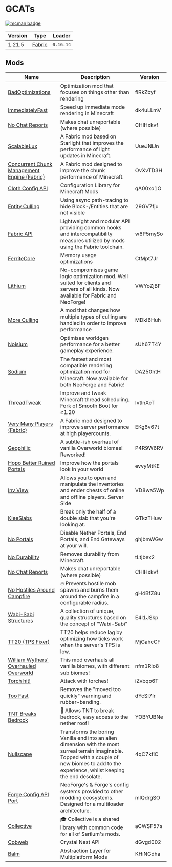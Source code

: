 # GCATs

[![mcman badge](https://img.shields.io/badge/uses-mcman-purple?logo=github)](https://github.com/ParadigmMC/mcman)

<!-- run 'mcman md' to update! -->

<!--start:mcman-server-->
| Version | Type                            | Loader    |
| ------- | ------------------------------- | --------- |
| 1.21.5  | [Fabric](https://fabricmc.net/) | `0.16.14` |
<!--end:mcman-server-->

## Mods

<!--start:mcman-addons-->
| Name                                                                                | Description                                                                                                                                                                                       | Version  |
| ----------------------------------------------------------------------------------- | ------------------------------------------------------------------------------------------------------------------------------------------------------------------------------------------------- | -------- |
| [BadOptimizations](https://modrinth.com/mod/badoptimizations)                       | Optimization mod that focuses on things other than rendering                                                                                                                                      | flRkZbyf |
| [ImmediatelyFast](https://modrinth.com/mod/immediatelyfast)                         | Speed up immediate mode rendering in Minecraft                                                                                                                                                    | dk4uLLmV |
| [No Chat Reports](https://modrinth.com/mod/no-chat-reports)                         | Makes chat unreportable (where possible)                                                                                                                                                          | CHlHxkvf |
| [ScalableLux](https://modrinth.com/mod/scalablelux)                                 | A Fabric mod based on Starlight that improves the performance of light updates in Minecraft.                                                                                                      | UueJNiJn |
| [Concurrent Chunk Management Engine (Fabric)](https://modrinth.com/mod/c2me-fabric) | A Fabric mod designed to improve the chunk performance of Minecraft.                                                                                                                              | OvXvTD3H |
| [Cloth Config API](https://modrinth.com/mod/cloth-config)                           | Configuration Library for Minecraft Mods                                                                                                                                                          | qA00xo1O |
| [Entity Culling](https://modrinth.com/mod/entityculling)                            | Using async path-tracing to hide Block-/Entities that are not visible                                                                                                                             | 29GV7fju |
| [Fabric API](https://modrinth.com/mod/fabric-api)                                   | Lightweight and modular API providing common hooks and intercompatibility measures utilized by mods using the Fabric toolchain.                                                                   | w6P5mySo |
| [FerriteCore](https://modrinth.com/mod/ferrite-core)                                | Memory usage optimizations                                                                                                                                                                        | CtMpt7Jr |
| [Lithium](https://modrinth.com/mod/lithium)                                         | No-compromises game logic optimization mod. Well suited for clients and servers of all kinds. Now available for Fabric and NeoForge!                                                              | VWYoZjBF |
| [More Culling](https://modrinth.com/mod/moreculling)                                | A mod that changes how multiple types of culling are handled in order to improve performance                                                                                                      | MDkI6Huh |
| [Noisium](https://modrinth.com/mod/noisium)                                         | Optimises worldgen performance for a better gameplay experience.                                                                                                                                  | sUh67T4Y |
| [Sodium](https://modrinth.com/mod/sodium)                                           | The fastest and most compatible rendering optimization mod for Minecraft. Now available for both NeoForge and Fabric!                                                                             | DA250htH |
| [ThreadTweak](https://modrinth.com/mod/threadtweak)                                 | Improve and tweak Minecraft thread scheduling. Fork of Smooth Boot for ≥1.20                                                                                                                      | IvtlnXcT |
| [Very Many Players (Fabric)](https://modrinth.com/mod/vmp-fabric)                   | A Fabric mod designed to improve server performance at high playercounts.                                                                                                                         | EKg6v67t |
| [Geophilic](https://modrinth.com/mod/geophilic)                                     | A subtle-ish overhaul of vanilla Overworld biomes! Reworked!                                                                                                                                      | P4R9W6RV |
| [Hopo Better Ruined Portals](https://modrinth.com/mod/hopo-better-ruined-portals)   | Improve how the portals look in your world                                                                                                                                                        | evvyMtKE |
| [Inv View](https://modrinth.com/mod/invview)                                        | Allows you to open and manipulate the inventories and ender chests of online and offline players. Server Side                                                                                     | VD8wa5Wp |
| [KleeSlabs](https://modrinth.com/mod/kleeslabs)                                     | Break only the half of a double slab that you're looking at.                                                                                                                                      | GTkzTHuw |
| [No Portals](https://modrinth.com/mod/no-portals)                                   | Disable Nether Portals, End Portals, and End Gateways at your will.                                                                                                                               | ghjbmWGw |
| [No Durability](https://modrinth.com/mod/nodurability)                              | Removes durability from Minecraft.                                                                                                                                                                | tLtjbex2 |
| [No Chat Reports](https://modrinth.com/mod/no-chat-reports)                         | Makes chat unreportable (where possible)                                                                                                                                                          | CHlHxkvf |
| [No Hostiles Around Campfire](https://modrinth.com/mod/no-hostiles-around-campfire) | 🔥 Prevents hostile mob spawns and burns them around the campfire in a configurable radius.                                                                                                        | gH4BfZ8u |
| [Wabi-Sabi Structures](https://modrinth.com/mod/wabi-sabi-structures)               | A collection of unique, quality structures based on the concept of "Wabi-Sabi"                                                                                                                    | E4l1JSkp |
| [TT20 (TPS Fixer)](https://modrinth.com/mod/tt20)                                   | TT20 helps reduce lag by optimizing how ticks work when the server's TPS is low.                                                                                                                  | MjGahcCF |
| [William Wythers' Overhauled Overworld](https://modrinth.com/mod/wwoo)              | This mod overhauls all vanilla biomes, with different sub biomes!                                                                                                                                 | nfm1RIo8 |
| [Torch hit!](https://modrinth.com/mod/torch-hit)                                    | Attack with torches!                                                                                                                                                                              | iZvbqo6T |
| [Too Fast](https://modrinth.com/mod/too-fast)                                       | Removes the "moved too quickly" warning and rubber-banding.                                                                                                                                       | dYcSl7Ir |
| [TNT Breaks Bedrock](https://modrinth.com/mod/tnt-breaks-bedrock)                   | 🧨 Allows TNT to break bedrock, easy access to the nether roof!                                                                                                                                    | YOBYUBNe |
| [Nullscape](https://modrinth.com/mod/nullscape)                                     | Transforms the boring Vanilla end into an alien dimension with the most surreal terrain imaginable. Topped with a couple of new biomes to add to the experience, whilst keeping the end desolate. | 4qC7kfiC |
| [Forge Config API Port](https://modrinth.com/mod/forge-config-api-port)             | NeoForge's & Forge's config systems provided to other modding ecosystems. Designed for a multiloader architecture.                                                                                | mlQdrgSO |
| [Collective](https://modrinth.com/mod/collective)                                   | 🎓 Collective is a shared library with common code for all of Serilum's mods.                                                                                                                      | aCWSF57s |
| [Cobweb](https://modrinth.com/mod/cobweb)                                           | Crystal Nest API                                                                                                                                                                                  | dGvgd002 |
| [Balm](https://modrinth.com/mod/balm)                                               | Abstraction Layer for Multiplatform Mods                                                                                                                                                          | KHiNGdha |
<!--end:mcman-addons-->
